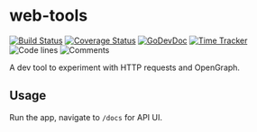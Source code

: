 # web-tools

[![Build Status](https://github.com/vearutop/web-tools/workflows/test-unit/badge.svg)](https://github.com/vearutop/web-tools/actions?query=branch%3Amaster+workflow%3Atest-unit)
[![Coverage Status](https://codecov.io/gh/vearutop/web-tools/branch/master/graph/badge.svg)](https://codecov.io/gh/vearutop/web-tools)
[![GoDevDoc](https://img.shields.io/badge/dev-doc-00ADD8?logo=go)](https://pkg.go.dev/github.com/vearutop/web-tools)
[![Time Tracker](https://wakatime.com/badge/github/vearutop/web-tools.svg)](https://wakatime.com/badge/github/vearutop/web-tools)
![Code lines](https://sloc.xyz/github/vearutop/web-tools/?category=code)
![Comments](https://sloc.xyz/github/vearutop/web-tools/?category=comments)

A dev tool to experiment with HTTP requests and OpenGraph.

## Usage

Run the app, navigate to `/docs` for API UI.